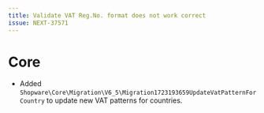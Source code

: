 ```yaml
---
title: Validate VAT Reg.No. format does not work correct
issue: NEXT-37571
---
```

# Core
* Added `Shopware\Core\Migration\V6_5\Migration1723193659UpdateVatPatternForCountry` to update new VAT patterns for countries.
